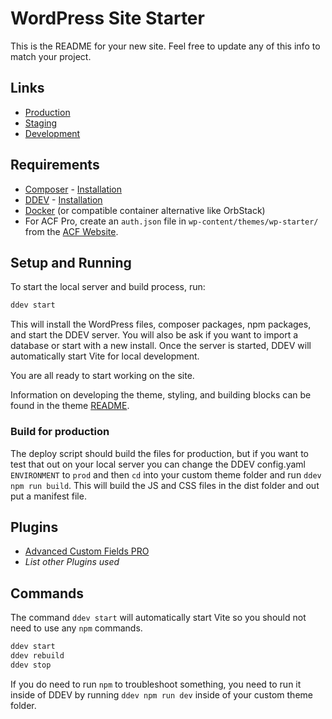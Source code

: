 # WordPress Site Starter
This is the README for your new site. Feel free to update any of this info to match your project.

## Links
-   [Production](#UPDATETHIS)
-   [Staging](#UPDATETHIS)
-   [Development](#UPDATETHIS)

## Requirements
* [Composer](https://getcomposer.org/) - [Installation](https://getcomposer.org/doc/00-intro.md#installation-linux-unix-macos)
* [DDEV](https://ddev.readthedocs.io/en/stable/) - [Installation](https://ddev.readthedocs.io/en/stable/users/install/ddev-installation/)
* [Docker](https://docs.docker.com/desktop/install/mac-install/) (or compatible container alternative like OrbStack)
* For ACF Pro, create an `auth.json` file in `wp-content/themes/wp-starter/` from the [ACF Website](https://www.advancedcustomfields.com/my-account/view-licenses/).

## Setup and Running
To start the local server and build process, run:

```bash
ddev start
```

This will install the WordPress files, composer packages, npm packages, and start the DDEV server. You will also be ask if you want to import a database or start with a new install. Once the server is started, DDEV will automatically start Vite for local development.

You are all ready to start working on the site.

Information on developing the theme, styling, and building blocks can be found in the theme [README](wp-content/themes/#UPDATETHIS/README.md).

### Build for production
The deploy script should build the files for production, but if you want to test that out on your local server you can change the DDEV config.yaml `ENVIRONMENT` to `prod` and then `cd` into your custom theme folder and run `ddev npm run build`. This will build the JS and CSS files in the dist folder and out put a manifest file.

## Plugins
* [Advanced Custom Fields PRO](https://www.advancedcustomfields.com/pro/)
* *List other Plugins used*

## Commands
The command `ddev start` will automatically start Vite so you should not need to use any `npm` commands.

```bash
ddev start
ddev rebuild
ddev stop
```
If you do need to run `npm` to troubleshoot something, you need to run it inside of DDEV by running `ddev npm run dev` inside of your custom theme folder.
